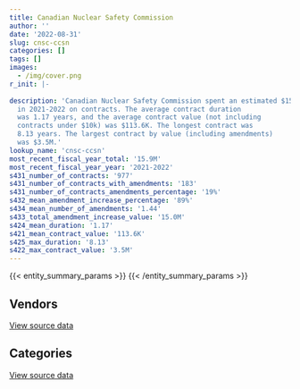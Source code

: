 ```yaml
---
title: Canadian Nuclear Safety Commission
author: ''
date: '2022-08-31'
slug: cnsc-ccsn
categories: []
tags: []
images:
  - /img/cover.png
r_init: |-
  
description: 'Canadian Nuclear Safety Commission spent an estimated $15.9M
  in 2021-2022 on contracts. The average contract duration
  was 1.17 years, and the average contract value (not including
  contracts under $10k) was $113.6K. The longest contract was
  8.13 years. The largest contract by value (including amendments)
  was $3.5M.'
lookup_name: 'cnsc-ccsn'
most_recent_fiscal_year_total: '15.9M'
most_recent_fiscal_year_year: '2021-2022'
s431_number_of_contracts: '977'
s431_number_of_contracts_with_amendments: '183'
s431_number_of_contracts_amendments_percentage: '19%'
s432_mean_amendment_increase_percentage: '89%'
s434_mean_number_of_amendments: '1.44'
s433_total_amendment_increase_value: '15.0M'
s424_mean_duration: '1.17'
s421_mean_contract_value: '113.6K'
s425_max_duration: '8.13'
s422_max_contract_value: '3.5M'
---
```


<script src="/rmarkdown-libs/htmlwidgets/htmlwidgets.js"></script>
<link href="/rmarkdown-libs/datatables-css/datatables-crosstalk.css" rel="stylesheet" />
<script src="/rmarkdown-libs/datatables-binding/datatables.js"></script>
<script src="/rmarkdown-libs/jquery/jquery-3.6.0.min.js"></script>
<link href="/rmarkdown-libs/dt-core-bootstrap/css/dataTables.bootstrap.min.css" rel="stylesheet" />
<link href="/rmarkdown-libs/dt-core-bootstrap/css/dataTables.bootstrap.extra.css" rel="stylesheet" />
<script src="/rmarkdown-libs/dt-core-bootstrap/js/jquery.dataTables.min.js"></script>
<script src="/rmarkdown-libs/dt-core-bootstrap/js/dataTables.bootstrap.min.js"></script>
<link href="/rmarkdown-libs/crosstalk/css/crosstalk.min.css" rel="stylesheet" />
<script src="/rmarkdown-libs/crosstalk/js/crosstalk.min.js"></script>
<script src="/rmarkdown-libs/htmlwidgets/htmlwidgets.js"></script>
<link href="/rmarkdown-libs/datatables-css/datatables-crosstalk.css" rel="stylesheet" />
<script src="/rmarkdown-libs/datatables-binding/datatables.js"></script>
<script src="/rmarkdown-libs/jquery/jquery-3.6.0.min.js"></script>
<link href="/rmarkdown-libs/dt-core-bootstrap/css/dataTables.bootstrap.min.css" rel="stylesheet" />
<link href="/rmarkdown-libs/dt-core-bootstrap/css/dataTables.bootstrap.extra.css" rel="stylesheet" />
<script src="/rmarkdown-libs/dt-core-bootstrap/js/jquery.dataTables.min.js"></script>
<script src="/rmarkdown-libs/dt-core-bootstrap/js/dataTables.bootstrap.min.js"></script>
<link href="/rmarkdown-libs/crosstalk/css/crosstalk.min.css" rel="stylesheet" />
<script src="/rmarkdown-libs/crosstalk/js/crosstalk.min.js"></script>

{{< entity_summary_params >}}
{{< /entity_summary_params >}}

## Vendors

<div id="htmlwidget-1" style="width:100%;height:auto;" class="datatables html-widget"></div>
<script type="application/json" data-for="htmlwidget-1">{"x":{"style":"bootstrap","filter":"none","vertical":false,"data":[["<a href=\"/vendors/advanced_business_interiors/\">Advanced Business Interiors<\/a>","<a href=\"/vendors/advanced_chippewa_technologies/\">Advanced Chippewa Technologies<\/a>","<a href=\"/vendors/agilent/\">Agilent<\/a>","<a href=\"/vendors/altis_human_resources/\">Altis Human Resources<\/a>","<a href=\"/vendors/ansys_canada/\">Ansys Canada<\/a>","<a href=\"/vendors/aon_reed_stenhouse/\">Aon Reed Stenhouse<\/a>","<a href=\"/vendors/ari_financial_services/\">ARI Financial Services<\/a>","<a href=\"/vendors/asokan_business_interiors/\">Asokan Business Interiors<\/a>","<a href=\"/vendors/avi_spl_canada/\">AVI SPL Canada<\/a>","<a href=\"/vendors/banfield_seguin/\">Banfield Seguin<\/a>","<a href=\"/vendors/bdo_canada/\">BDO Canada<\/a>","<a href=\"/vendors/brookfield_global_integrated_solutions/\">Brookfield Global Integrated Solutions<\/a>","<a href=\"/vendors/calian/\">Calian<\/a>","<a href=\"/vendors/canada_post/\">Canada Post<\/a>","<a href=\"/vendors/canadian_corps_of_commissionaires/\">Canadian Corps of Commissionaires<\/a>","<a href=\"/vendors/canadian_standards_association/\">Canadian Standards Association<\/a>","<a href=\"/vendors/carahsoft_technology/\">Carahsoft Technology<\/a>","<a href=\"/vendors/carleton_university/\">Carleton University<\/a>","<a href=\"/vendors/cdw_canada/\">CDW Canada<\/a>","<a href=\"/vendors/cgi/\">CGI<\/a>","<a href=\"/vendors/charron_human_resources/\">Charron Human Resources<\/a>","<a href=\"/vendors/chubb_edwards/\">Chubb Edwards<\/a>","<a href=\"/vendors/cistel_technology/\">Cistel Technology<\/a>","<a href=\"/vendors/cofomo/\">Cofomo<\/a>","<a href=\"/vendors/compugen/\">Compugen<\/a>","<a href=\"/vendors/csdc_systems/\">CSDC Systems<\/a>","<a href=\"/vendors/deloitte/\">Deloitte<\/a>","<a href=\"/vendors/donna_cona/\">Donna Cona<\/a>","<a href=\"/vendors/ebsco_canada/\">EBSCO Canada<\/a>","<a href=\"/vendors/elsevier/\">Elsevier<\/a>","<a href=\"/vendors/ernst_young/\">Ernst Young<\/a>","<a href=\"/vendors/esri/\">ESRI<\/a>","<a href=\"/vendors/excel_human_resources/\">Excel Human Resources<\/a>","<a href=\"/vendors/fast_forward_french/\">Fast Forward French<\/a>","<a href=\"/vendors/ford_motor_company/\">Ford Motor Company<\/a>","<a href=\"/vendors/freebalance/\">FreeBalance<\/a>","<a href=\"/vendors/gamble_technologies/\">Gamble Technologies<\/a>","<a href=\"/vendors/gartner/\">Gartner<\/a>","<a href=\"/vendors/gc_strategies/\">GC Strategies<\/a>","<a href=\"/vendors/global_upholstery/\">Global Upholstery<\/a>","<a href=\"/vendors/hubspoke/\">HubSpoke<\/a>","<a href=\"/vendors/hypertec/\">Hypertec<\/a>","<a href=\"/vendors/ibm_canada/\">IBM Canada<\/a>","<a href=\"/vendors/ids_systems_consultants/\">IDS Systems Consultants<\/a>","<a href=\"/vendors/ihs_global/\">IHS Global<\/a>","<a href=\"/vendors/info_tech_research_group/\">Info Tech Research Group<\/a>","<a href=\"/vendors/ipsos/\">Ipsos<\/a>","<a href=\"/vendors/iron_mountain/\">Iron Mountain<\/a>","<a href=\"/vendors/itex/\">ITEX<\/a>","<a href=\"/vendors/kpmg/\">KPMG<\/a>","<a href=\"/vendors/lannick_contract_solutions/\">Lannick Contract Solutions<\/a>","<a href=\"/vendors/leo_pisces_services_group/\">Leo Pisces Services Group<\/a>","<a href=\"/vendors/lloyd_libke_law_enforcement_sales/\">Lloyd Libke Law Enforcement Sales<\/a>","<a href=\"/vendors/lumina_it/\">Lumina IT<\/a>","<a href=\"/vendors/maplesoft_consulting/\">Maplesoft Consulting<\/a>","<a href=\"/vendors/michael_wager_consulting/\">Michael Wager Consulting<\/a>","<a href=\"/vendors/microsoft_canada/\">Microsoft Canada<\/a>","<a href=\"/vendors/mnp/\">MNP<\/a>","<a href=\"/vendors/mobile_resource_group/\">Mobile Resource Group<\/a>","<a href=\"/vendors/nanometrics/\">Nanometrics<\/a>","<a href=\"/vendors/newfound_recruiting/\">Newfound Recruiting<\/a>","<a href=\"/vendors/nisha_techonologies/\">Nisha Techonologies<\/a>","<a href=\"/vendors/northern_micro/\">Northern Micro<\/a>","<a href=\"/vendors/nua_office/\">NUA Office<\/a>","<a href=\"/vendors/opentext/\">OpenText<\/a>","<a href=\"/vendors/paladin_group/\">Paladin Group<\/a>","<a href=\"/vendors/patlon_aircraft_industries/\">Patlon Aircraft Industries<\/a>","<a href=\"/vendors/phaselock_systems_international/\">Phaselock Systems International<\/a>","<a href=\"/vendors/pleiad_canada/\">Pleiad Canada<\/a>","<a href=\"/vendors/precisionit/\">PrecisionIT<\/a>","<a href=\"/vendors/printers_plus/\">Printers Plus<\/a>","<a href=\"/vendors/procom_consultants/\">Procom Consultants<\/a>","<a href=\"/vendors/promaxis/\">Promaxis<\/a>","<a href=\"/vendors/proquest/\">ProQuest<\/a>","<a href=\"/vendors/prosci_canada/\">Prosci Canada<\/a>","<a href=\"/vendors/protak_consulting_group/\">Protak Consulting Group<\/a>","<a href=\"/vendors/qmr/\">QMR<\/a>","<a href=\"/vendors/queen_s_university/\">Queen’s University<\/a>","<a href=\"/vendors/randstad/\">Randstad<\/a>","<a href=\"/vendors/raymond_chabot_grant_thornton/\">Raymond Chabot Grant Thornton<\/a>","<a href=\"/vendors/rhea/\">RHEA<\/a>","<a href=\"/vendors/ricoh/\">Ricoh<\/a>","<a href=\"/vendors/saab/\">Saab<\/a>","<a href=\"/vendors/samson_and_associates/\">Samson and Associates<\/a>","<a href=\"/vendors/shi_canada/\">SHI Canada<\/a>","<a href=\"/vendors/si_systems/\">SI Systems<\/a>","<a href=\"/vendors/simplex_grinnell/\">Simplex Grinnell<\/a>","<a href=\"/vendors/softchoice/\">Softchoice<\/a>","<a href=\"/vendors/softsim_technologies/\">Softsim Technologies<\/a>","<a href=\"/vendors/st_joseph_print_group/\">St Joseph Print Group<\/a>","<a href=\"/vendors/stantec/\">Stantec<\/a>","<a href=\"/vendors/stiff_sentences/\">Stiff Sentences<\/a>","<a href=\"/vendors/subaru_canada/\">Subaru Canada<\/a>","<a href=\"/vendors/teksystems_canada/\">Teksystems Canada<\/a>","<a href=\"/vendors/thales/\">Thales<\/a>","<a href=\"/vendors/the_right_door_consulting/\">The Right Door Consulting<\/a>","<a href=\"/vendors/thermo_fisher_scientific/\">Thermo Fisher Scientific<\/a>","<a href=\"/vendors/thomson_reuters/\">Thomson Reuters<\/a>","<a href=\"/vendors/totem_offisource/\">Totem Offisource<\/a>","<a href=\"/vendors/toyota/\">Toyota<\/a>","<a href=\"/vendors/turtle_island_staffing/\">Turtle Island Staffing<\/a>","<a href=\"/vendors/university_of_alberta/\">University of Alberta<\/a>","<a href=\"/vendors/university_of_guelph/\">University of Guelph<\/a>","<a href=\"/vendors/university_of_ottawa/\">University of Ottawa<\/a>","<a href=\"/vendors/university_of_toronto/\">University of Toronto<\/a>","<a href=\"/vendors/wolters_kluwer/\">Wolters Kluwer<\/a>","<a href=\"/vendors/workplace_health_and_cost_solutions/\">Workplace Health and Cost Solutions<\/a>","<a href=\"/vendors/zernam_enterprise/\">Zernam Enterprise<\/a>"],[51395.18,99017.83,308278.27,107387.8,null,50780.44,null,null,null,22600,63461.58,null,192806.23,null,541956.09,null,null,243276.22,null,34572.22,17299.27,155279.94,323498.09,415288.11,87919.65,13248.97,1850.61,24997.86,18060.21,215403.97,null,14018.32,201942.3,null,34722.08,null,46895,212930.71,null,null,null,null,null,null,null,38883.51,null,38277.3,99818.78,null,87682.67,null,null,469595.31,480150.7,341446.76,289283.41,213422.34,null,null,null,438524.68,null,null,24973,null,18165.34,null,126551.81,241667.48,31974.21,58078.41,164977.72,null,76625.3,263151.65,213683.02,74163.35,386959.36,24577.5,45449.14,248690.86,null,73790.37,1846.67,122057.69,56553.25,8890.79,null,4797.16,null,11300,23468.55,510553.52,null,null,23654.95,null,null,53822.18,24252.14,null,105905.62,216637.6,18692.09,null,null,59939.66],[25953.64,89201.85,null,133573.99,null,50919.56,null,null,259143.76,null,67079.26,23002.27,248159.38,null,592495.81,null,null,66827.49,null,34666.93,12532.73,46967.99,375283.39,610076.19,216163.35,4400.2,25116.15,null,631856.86,191871.03,null,null,null,53465.5,76243.96,88388.37,108886.8,350209.87,84750,null,null,86445,60654.39,39995.22,23221,10023.25,null,37157.54,null,null,null,479368.58,19933.2,228189.19,91031.83,163572.31,494524.79,214007.06,null,null,null,1495508.69,45510.75,null,24973,66524.63,null,21373.95,112583.12,243981.42,20138.56,null,238236.43,11373.19,null,127376.35,221089.55,null,450749.38,38137.5,88032.11,62002.38,11295.21,95667.19,13547.23,null,84489.58,18289.84,null,10128.06,null,null,null,24406.62,null,19217.43,null,10923.71,17330.81,null,26618.2,6931.02,101843.48,328493.38,null,16950,null,108603.54],[145190.99,100551.32,12811.88,110111.71,12036.75,7043.15,79100,null,11480.6,7312.63,28737.15,25963.07,231431.33,16222.36,368894.29,null,23671.51,null,13763.28,107429.43,null,null,374258.02,272299.84,null,null,23544.25,120398.68,156796.24,119873.68,103042.11,39493.5,null,109201.34,null,null,39244.09,440367.79,null,74539.37,39663,33222,147335.05,null,25090.43,null,38064.95,35722.91,null,null,null,525449.52,null,49390.09,null,null,586198.68,77632.78,null,null,13249.33,289353.54,1126058.46,49042,24973,111032.85,null,null,108506.49,399493.66,null,null,450518.84,null,null,null,46785.87,65566.88,307675.99,65229.25,null,null,200850.87,104481.49,26382.47,null,97568.82,21986.73,39167.7,3090.52,null,null,null,null,null,22005.17,6588.11,12190.44,14122.01,null,null,32522.48,null,80847.8,null,null,22971.51,108306.81],[52025.2,111208.38,null,null,25173.99,14125,null,159899.52,115912.13,24773.72,104475.15,null,396821.43,null,409922.01,13262.83,59398.04,null,23949.34,208620.01,null,null,361134.94,437197.91,null,null,null,null,39698.16,123623.31,1296909.25,1558.65,null,122630.78,36859.47,null,319739.44,408941.49,null,null,null,null,137253.17,null,null,null,14009.06,45200,null,29548.85,null,392051.56,null,null,null,221544.36,742468.27,235869.08,39550.01,13492.78,218838.9,31675.71,48993.27,null,24973,105075.58,null,10961,108506.49,662471.3,null,null,450518.84,null,22310.26,null,174194.01,79244.74,450518.84,22734.52,null,null,210293.3,122796.04,29724.81,null,97568.82,34134.02,130056.87,null,20311.75,null,null,null,859.43,169129.31,20378.48,12424.35,null,null,33748.02,null,null,25948.55,null,null,39550,null]],"container":"<table class=\"table table-striped table-hover row-border order-column display\">\n  <thead>\n    <tr>\n      <th>Vendor<\/th>\n      <th>2018-2019<\/th>\n      <th>2019-2020<\/th>\n      <th>2020-2021<\/th>\n      <th>2021-2022<\/th>\n    <\/tr>\n  <\/thead>\n<\/table>","options":{"order":[[4,"desc"]],"pageLength":10,"autoWidth":true,"columnDefs":[{"targets":1,"render":"function(data, type, row, meta) {\n    return type !== 'display' ? data : DTWidget.formatCurrency(data, \"$\", 2, 3, \",\", \".\", true, null);\n  }"},{"targets":2,"render":"function(data, type, row, meta) {\n    return type !== 'display' ? data : DTWidget.formatCurrency(data, \"$\", 2, 3, \",\", \".\", true, null);\n  }"},{"targets":3,"render":"function(data, type, row, meta) {\n    return type !== 'display' ? data : DTWidget.formatCurrency(data, \"$\", 2, 3, \",\", \".\", true, null);\n  }"},{"targets":4,"render":"function(data, type, row, meta) {\n    return type !== 'display' ? data : DTWidget.formatCurrency(data, \"$\", 2, 3, \",\", \".\", true, null);\n  }"},{"width":"16%","targets":[1,2,3,4]},{"className":"dt-right","targets":[1,2,3,4]}],"orderClasses":false}},"evals":["options.columnDefs.0.render","options.columnDefs.1.render","options.columnDefs.2.render","options.columnDefs.3.render"],"jsHooks":[]}</script>
<p class="text-right">
<a href="https://github.com/GoC-Spending/contracts-data/tree/main/data/out/departments/cnsc-ccsn/summary_by_fiscal_year_by_vendor.csv" class="source-data-link btn btn-link">View source data</a>
</p>

## Categories

<div id="htmlwidget-2" style="width:100%;height:auto;" class="datatables html-widget"></div>
<script type="application/json" data-for="htmlwidget-2">{"x":{"style":"bootstrap","filter":"none","vertical":false,"data":[["<a href=\"/categories/other/\">(Other)<\/a>","<a href=\"/categories/facilities_and_construction/\">Facilities and construction<\/a>","<a href=\"/categories/office_management/\">Office management<\/a>","<a href=\"/categories/professional_services/\">Professional services<\/a>","<a href=\"/categories/information_technology/\">Information technology<\/a>","<a href=\"/categories/medical/\">Medical<\/a>","<a href=\"/categories/transportation_and_logistics/\">Transportation and logistics<\/a>","<a href=\"/categories/industrial_products_and_services/\">Industrial products and services<\/a>","<a href=\"/categories/travel/\">Travel<\/a>","<a href=\"/categories/security_and_protection/\">Security and protection<\/a>","<a href=\"/categories/human_capital/\">Human capital<\/a>"],[98760.64,442632.13,347835.44,3310113.97,6741199.22,37310.85,112012.81,750555.04,80212.44,701963.78,1437030.68],[148140.97,764811.87,375520.53,3295892.91,8339005.45,33820.34,76243.96,393692.48,138482.55,603571.61,1365489.3],[null,890881.76,204064.74,2919682.13,6805049.32,59837.76,null,863608.05,14668.27,368894.29,1522075.72],[279255.63,465503.11,362212.21,5129584.38,6334880.79,40832.94,36859.47,1357924.24,null,409922.01,1473374.32]],"container":"<table class=\"table table-striped table-hover row-border order-column display\">\n  <thead>\n    <tr>\n      <th>Category<\/th>\n      <th>2018-2019<\/th>\n      <th>2019-2020<\/th>\n      <th>2020-2021<\/th>\n      <th>2021-2022<\/th>\n    <\/tr>\n  <\/thead>\n<\/table>","options":{"order":[[4,"desc"]],"dom":"t","pageLength":30,"autoWidth":true,"columnDefs":[{"targets":1,"render":"function(data, type, row, meta) {\n    return type !== 'display' ? data : DTWidget.formatCurrency(data, \"$\", 2, 3, \",\", \".\", true, null);\n  }"},{"targets":2,"render":"function(data, type, row, meta) {\n    return type !== 'display' ? data : DTWidget.formatCurrency(data, \"$\", 2, 3, \",\", \".\", true, null);\n  }"},{"targets":3,"render":"function(data, type, row, meta) {\n    return type !== 'display' ? data : DTWidget.formatCurrency(data, \"$\", 2, 3, \",\", \".\", true, null);\n  }"},{"targets":4,"render":"function(data, type, row, meta) {\n    return type !== 'display' ? data : DTWidget.formatCurrency(data, \"$\", 2, 3, \",\", \".\", true, null);\n  }"},{"width":"16%","targets":[1,2,3,4]},{"className":"dt-right","targets":[1,2,3,4]}],"orderClasses":false,"lengthMenu":[10,25,30,50,100]}},"evals":["options.columnDefs.0.render","options.columnDefs.1.render","options.columnDefs.2.render","options.columnDefs.3.render"],"jsHooks":[]}</script>
<p class="text-right">
<a href="https://github.com/GoC-Spending/contracts-data/tree/main/data/out/departments/cnsc-ccsn/summary_by_fiscal_year_by_category.csv" class="source-data-link btn btn-link">View source data</a>
</p>
